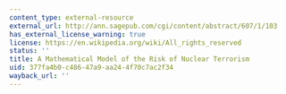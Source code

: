 ```yaml
---
content_type: external-resource
external_url: http://ann.sagepub.com/cgi/content/abstract/607/1/103
has_external_license_warning: true
license: https://en.wikipedia.org/wiki/All_rights_reserved
status: ''
title: A Mathematical Model of the Risk of Nuclear Terrorism
uid: 377fa4b0-c486-47a9-aa24-4f70c7ac2f34
wayback_url: ''
---
```

